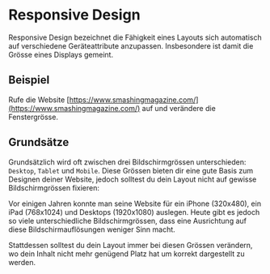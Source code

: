 # Responsive Design
Responsive Design bezeichnet die Fähigkeit eines Layouts sich automatisch auf verschiedene Geräteattribute anzupassen. Insbesondere ist damit die Grösse eines Displays gemeint.

## Beispiel

Rufe die Website [https://www.smashingmagazine.com/](https://www.smashingmagazine.com/) auf und verändere die Fenstergrösse.

## Grundsätze

Grundsätzlich wird oft zwischen drei Bildschirmgrössen unterschieden: `Desktop`, `Tablet` und `Mobile`. Diese Grössen bieten dir eine gute Basis zum Designen deiner Website, jedoch solltest du dein Layout nicht auf gewisse Bildschirmgrössen fixieren:

Vor einigen Jahren konnte man seine Website für ein iPhone (320x480), ein iPad (768x1024) und Desktops (1920x1080) auslegen. Heute gibt es jedoch so viele unterschiedliche Bildschirmgrössen, dass eine Ausrichtung auf diese Bildschirmauflösungen weniger Sinn macht.

Stattdessen solltest du dein Layout immer bei diesen Grössen verändern, wo dein Inhalt nicht mehr genügend Platz hat um korrekt dargestellt zu werden.

